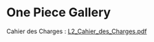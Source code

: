 # One Piece Gallery

Cahier des Charges : [L2_Cahier_des_Charges.pdf](https://github.com/Aslan-Taleb/One-Piece-Gallery/files/8543541/L2_Cahier_des_Charges.pdf)

